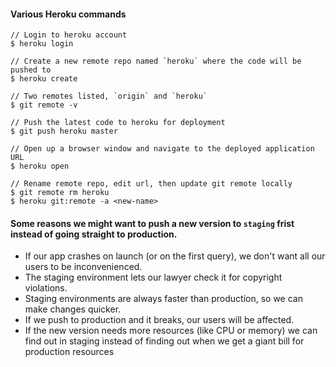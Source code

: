 #### Various Heroku commands
```
// Login to heroku account
$ heroku login

// Create a new remote repo named `heroku` where the code will be pushed to 
$ heroku create

// Two remotes listed, `origin` and `heroku`
$ git remote -v 

// Push the latest code to heroku for deployment
$ git push heroku master

// Open up a browser window and navigate to the deployed application URL
$ heroku open

// Rename remote repo, edit url, then update git remote locally
$ git remote rm heroku
$ heroku git:remote -a <new-name>
```

#### Some reasons we might want to push a new version to `staging` frist instead of going straight to production.
- If our app crashes on launch (or on the first query), we don't want all our users to be inconvenienced.
- The staging environment lets our lawyer check it for copyright violations.
- Staging environments are always faster than production, so we can make changes quicker.
- If we push to production and it breaks, our users will be affected.
- If the new version needs more resources (like CPU or memory) we can find out in staging instead of finding out when we 
  get a giant bill for production resources 
  